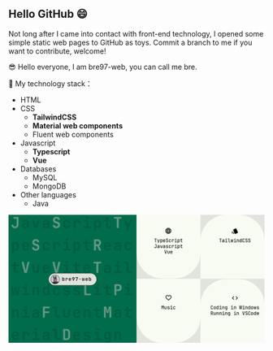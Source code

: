 ## Hello GitHub :smile:

Not long after I came into contact with front-end technology, I opened some simple static web pages to GitHub as toys. Commit a branch to me if you want to contribute, welcome!

:sunglasses: Hello everyone, I am bre97-web, you can call me bre. 

:dart: My technology stack：
- HTML
- CSS
  - **TailwindCSS**
  - **Material web components**
  - Fluent web components
- Javascript
  - **Typescript**
  - **Vue**
- Databases
  - MySQL
  - MongoDB
- Other languages
  - Java



![Picture](./Resource/homepage-static.png)
